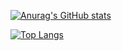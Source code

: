 [![Anurag's GitHub stats](https://github-readme-stats.vercel.app/api?username=alburrito&show_icons=true&count_private=true&theme=radical)](https://github.com/anuraghazra/github-readme-stats)


[![Top Langs](https://github-readme-stats.vercel.app/api/top-langs/?username=alburrito)](https://github.com/anuraghazra/github-readme-stats)

